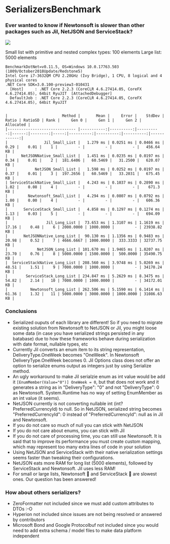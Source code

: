 # SerializersBenchmark

### Ever wanted to know if Newtonsoft is slower than other packages such as Jil, NetJSON and ServiceStack?

![](https://media.giphy.com/media/MJGxL8fxrQBfq/giphy.gif)

Small list with primitive and nested complex types: 100 elements
Large list: 5000 elements

```
BenchmarkDotNet=v0.11.5, OS=Windows 10.0.17763.503 (1809/October2018Update/Redstone5)
Intel Core i7-3632QM CPU 2.20GHz (Ivy Bridge), 1 CPU, 8 logical and 4 physical cores
.NET Core SDK=3.0.100-preview3-010431
  [Host]     : .NET Core 2.2.3 (CoreCLR 4.6.27414.05, CoreFX 4.6.27414.05), 64bit RyuJIT  [AttachedDebugger]
  DefaultJob : .NET Core 2.2.3 (CoreCLR 4.6.27414.05, CoreFX 4.6.27414.05), 64bit RyuJIT


|                        Method |       Mean |     Error |    StdDev | Ratio | RatioSD | Rank |     Gen 0 |     Gen 1 |     Gen 2 |   Allocated |
|------------------------------ |-----------:|----------:|----------:|------:|--------:|-----:|----------:|----------:|----------:|------------:|
|                Jil_Small_List |   1.279 ms | 0.0251 ms | 0.0466 ms |  0.29 |    0.01 |    1 |         - |         - |         - |   456.64 KB |
|      NetJSONNative_Small_List |   1.451 ms | 0.0235 ms | 0.0197 ms |  0.34 |    0.01 |    2 |  181.6406 |   60.5469 |   31.2500 |   620.07 KB |
|            NetJSON_Small_List |   1.598 ms | 0.0252 ms | 0.0197 ms |  0.37 |    0.01 |    3 |  197.2656 |   60.5469 |   33.2031 |   675.45 KB |
| ServiceStackNative_Small_List |   4.243 ms | 0.1037 ms | 0.2890 ms |  1.02 |    0.08 |    4 |         - |         - |         - |    671.3 KB |
|         Newtonsoft_Small_List |   4.294 ms | 0.0807 ms | 0.0792 ms |  1.00 |    0.00 |    4 |         - |         - |         - |   606.36 KB |
|       ServiceStack_Small_List |   4.858 ms | 0.1297 ms | 0.1274 ms |  1.13 |    0.03 |    5 |         - |         - |         - |   694.09 KB |
|                 Jil_Long_List |  73.653 ms | 1.3107 ms | 1.1619 ms | 17.16 |    0.48 |    6 | 2000.0000 | 1000.0000 |         - | 23938.82 KB |
|       NetJSONNative_Long_List |  90.130 ms | 1.1356 ms | 0.9483 ms | 20.98 |    0.52 |    7 | 4666.6667 | 1000.0000 |  333.3333 | 32737.75 KB |
|             NetJSON_Long_List | 101.670 ms | 1.9465 ms | 1.8207 ms | 23.70 |    0.76 |    8 | 5000.0000 | 1500.0000 |  500.0000 | 35490.75 KB |
|  ServiceStackNative_Long_List | 208.560 ms | 3.9748 ms | 5.0269 ms | 48.51 |    1.51 |    9 | 7000.0000 | 1000.0000 |         - | 34170.24 KB |
|        ServiceStack_Long_List | 234.847 ms | 5.2629 ms | 8.3475 ms | 54.82 |    2.14 |   10 | 7000.0000 | 1000.0000 |         - | 34172.01 KB |
|          Newtonsoft_Long_List | 262.506 ms | 5.1590 ms | 6.1414 ms | 61.36 |    1.32 |   11 | 5000.0000 | 3000.0000 | 1000.0000 | 31086.63 KB |
```

### Conclusions

- Serialized ouputs of each library are different! So if you need to migrate existing solution from Newtonsoft to NetJSON or Jil, you might loose some data (in case you have serialized strings persisted in any batabase) due to how these frameworks behave during serialization with date format, nullable types, etc
- Currently Jil converts an enum item to its string representation, DeliveryType.OneWeek becomes "OneWeek". In Newtonsoft DeliveryType.OneWeek becomes 0. Jil Options class does not offer an option to serialize enums output as integers just by using Serialize method. 
- An ugly workaround to make Jil serialzie enum as int value would be add it `[EnumMember(Value="0")] OneWeek = 0`, but that does not work and it generates a string as in "DeliveryType": "0" and not "DeliveryType": 0 as Newtonsoft. System.Runtime has no way of setting EnumMember as an int value (it seems).
- NetJSON currently is not converting nullable int (int? PreferredCurrencyId) to null. So in NetJSON, serialized string becomes "PreferredCurrencyId": 0 instead of "PreferredCurrencyId": null as in Jil and Newtonsoft.
- If you do not care so much of null you can stick with NetJSON
- If you do not care about enums, you can stick with Jil
- If you do not care of processing time, you can still use Newtonsoft. It is said that to improve its performance you must create custom mapping, which may represent too many extra lines of code in your solution
- Using NetJSON and ServiceStack with their native serialization settings seems faster than tweaking their configurations.
- NetJSON eats more RAM for long list (5000 elements), followed by ServiceStack and Newtonsoft. Jil uses less RAM!
- For small or large lists, Newtonsoft :snail: and ServiceStack :turtle: are slowest ones. Our question has been answered!

### How about others serializers?

- ZeroFormatter not included since we must add custom attributes to DTOs :-O
- Hyperion not included since issues are not being resolved or answered by contributors
- Microsoft Bond and Google Protocolbuf not included since you would need to add extra schema / model files to make data platform independent
